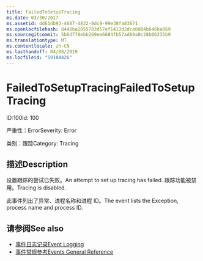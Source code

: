```yaml
---
title: FailedToSetupTracing
ms.date: 03/30/2017
ms.assetid: dd61db93-4687-4832-8dc9-99e38fa83671
ms.openlocfilehash: 8448ba2055783d57ef1413d2dca0d84b646ba869
ms.sourcegitcommit: 5b6d778ebb269ee6684fb57ad69a8c28b06235b9
ms.translationtype: MT
ms.contentlocale: zh-CN
ms.lasthandoff: 04/08/2019
ms.locfileid: "59184426"
---
```

# <a name="failedtosetuptracing"></a><span data-ttu-id="3ff34-102">FailedToSetupTracing</span><span class="sxs-lookup"><span data-stu-id="3ff34-102">FailedToSetupTracing</span></span>
<span data-ttu-id="3ff34-103">ID:100</span><span class="sxs-lookup"><span data-stu-id="3ff34-103">Id: 100</span></span>  
  
 <span data-ttu-id="3ff34-104">严重性：Error</span><span class="sxs-lookup"><span data-stu-id="3ff34-104">Severity: Error</span></span>  
  
 <span data-ttu-id="3ff34-105">类别：跟踪</span><span class="sxs-lookup"><span data-stu-id="3ff34-105">Category: Tracing</span></span>  
  
## <a name="description"></a><span data-ttu-id="3ff34-106">描述</span><span class="sxs-lookup"><span data-stu-id="3ff34-106">Description</span></span>  
 <span data-ttu-id="3ff34-107">设置跟踪的尝试已失败。</span><span class="sxs-lookup"><span data-stu-id="3ff34-107">An attempt to set up tracing has failed.</span></span> <span data-ttu-id="3ff34-108">跟踪功能被禁用。</span><span class="sxs-lookup"><span data-stu-id="3ff34-108">Tracing is disabled.</span></span>  
  
 <span data-ttu-id="3ff34-109">此事件列出了异常、进程名称和进程 ID。</span><span class="sxs-lookup"><span data-stu-id="3ff34-109">The event lists the Exception, process name and process ID.</span></span>  
  
## <a name="see-also"></a><span data-ttu-id="3ff34-110">请参阅</span><span class="sxs-lookup"><span data-stu-id="3ff34-110">See also</span></span>

- [<span data-ttu-id="3ff34-111">事件日志记录</span><span class="sxs-lookup"><span data-stu-id="3ff34-111">Event Logging</span></span>](../../../../../docs/framework/wcf/diagnostics/event-logging/index.md)
- [<span data-ttu-id="3ff34-112">事件常规参考</span><span class="sxs-lookup"><span data-stu-id="3ff34-112">Events General Reference</span></span>](../../../../../docs/framework/wcf/diagnostics/event-logging/events-general-reference.md)

